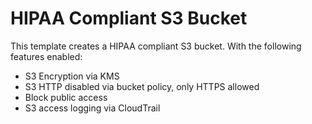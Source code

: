 # HIPAA Compliant S3 Bucket

This template creates a HIPAA compliant S3 bucket. With the following features enabled:

* S3 Encryption via KMS
* S3 HTTP disabled via bucket policy, only HTTPS allowed
* Block public access
* S3 access logging via CloudTrail

